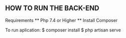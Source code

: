 ## HOW TO RUN THE BACK-END ##

Requirements
** Php 7.4 or Higher
** Install Composer

To run aplication: 
$ composer install
$ php artisan serve